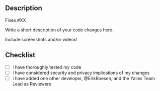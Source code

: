 ## Description

<!-- Replace the line below with the issue number your PR addresses. -->
Fixes #XX

Write a short description of your code changes here.

Include screenshots and/or videos!

## Checklist
- [ ] I have thoroughly tested my code
- [ ] I have considered security and privacy implications of my changes
- [ ] I have added one other developer, @ErikBoesen, and the Yalies Team Lead as Reviewers
